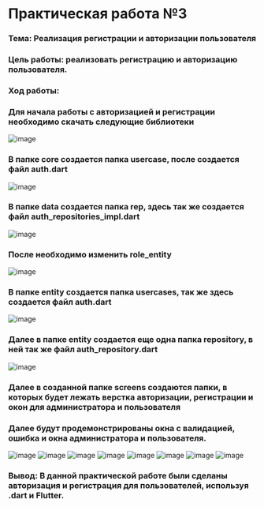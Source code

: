 # Практическая работа №3

### Тема: Реализация регистрации и авторизации пользователя
### Цель работы: реализовать регистрацию и авторизацию пользователя.
###
### Ход работы:
### Для начала работы с авторизацией и регистрации необходимо скачать следующие библиотеки
![image](https://user-images.githubusercontent.com/99389490/204167186-04892327-e22e-4a70-b25a-150c60995b1a.png)
###
### В папке core создается папка usercase, после создается файл auth.dart
![image](https://user-images.githubusercontent.com/99389490/204167219-88460ab4-4a90-4f11-88b4-00d3f3bacca4.png)
###
### В папке data создается папка rep, здесь так же создается файл auth_repositories_impl.dart
![image](https://user-images.githubusercontent.com/99389490/204167268-1bc85d57-e7b3-450f-8997-8818520e1bcb.png)
###
### После необходимо изменить role_entity
![image](https://user-images.githubusercontent.com/99389490/204167289-89d4b941-a479-4e15-8028-be4e67d1ba2f.png)
###
### В папке entity создается папка usercases, так же здесь создается файл auth.dart
![image](https://user-images.githubusercontent.com/99389490/204167401-4e9c7d06-c53b-47c7-a825-2923975544fa.png)
###
### Далее в папке entity создается еще одна папка repository, в ней так же файл auth_repository.dart
![image](https://user-images.githubusercontent.com/99389490/204167496-6fdaa902-9a78-4d15-93e8-0e0ce05a86ec.png)
###
### Далее в созданной папке screens создаются папки, в которых будет лежать верстка авторизации, регистрации и окон для администратора и пользователя
### Далее будут продемонстрированы окна с валидацией, ошибка и окна администратора и пользователя.
![image](https://user-images.githubusercontent.com/99389490/204167512-b94f0283-595e-411e-866f-f2d3b7f24cac.png)
![image](https://user-images.githubusercontent.com/99389490/204169287-e62ffdbc-3739-4ae6-a57d-fa0d4d141021.png)
![image](https://user-images.githubusercontent.com/99389490/204169034-8b8cdfaf-eaf5-4ea8-90df-8aff12a8d6df.png)
![image](https://user-images.githubusercontent.com/99389490/204169071-e536c81a-58ce-43a1-8f3d-db512eb48b1d.png)
![image](https://user-images.githubusercontent.com/99389490/204169105-da1a8f6e-7969-47bc-9b41-b54b9c6c1959.png)
![image](https://user-images.githubusercontent.com/99389490/204169129-5cb03362-5215-4f43-8e9d-4a8e52ce6c98.png)
![image](https://user-images.githubusercontent.com/99389490/204169173-2674152c-b893-42b3-a64d-29a690a160e5.png)
![image](https://user-images.githubusercontent.com/99389490/204169211-ab2ee91b-89df-4055-aab2-7cbd18a3c6c6.png)
###
### Вывод: В данной практической работе были сделаны авторизация и регистрация для пользователей, используя .dart и Flutter.

